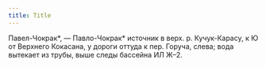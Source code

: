 ```yaml
---
title: Title
---
```


Павел-Чокрак*, — Павло-Чокрак* источник в верх. р. Кучук-Карасу, к Ю от Верхнего
Кокасана, у дороги оттуда к пер. Горуча, слева; вода вытекает из трубы, выше
следы бассейна ИЛ Ж–2.
